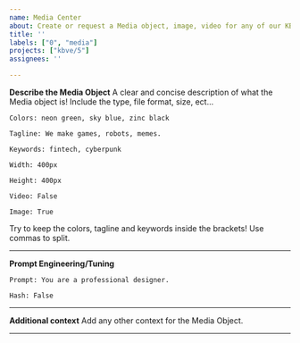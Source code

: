 ```yaml
---
name: Media Center
about: Create or request a Media object, image, video for any of our KBVE services.
title: ''
labels: ["0", "media"]
projects: ["kbve/5"]
assignees: ''

---
```


**Describe the Media Object**
A clear and concise description of what the Media object is! Include the type, file format, size, ect...

`Colors: neon green, sky blue, zinc black`

`Tagline: We make games, robots, memes.`

`Keywords: fintech, cyberpunk`

`Width: 400px`

`Height: 400px`

`Video: False`

`Image: True`

Try to keep the colors, tagline and keywords inside the brackets! Use commas to split.

* * *

**Prompt Engineering/Tuning**

`Prompt: You are a professional designer.`

`Hash: False`

* * *

**Additional context**
Add any other context for the Media Object.

* * *